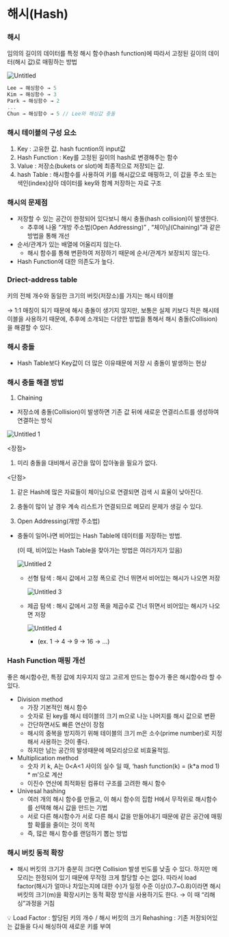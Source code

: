 # 해시(Hash)

### 해시

임의의 길이의 데이터를 특정 해시 함수(hash function)에 따라서 고정된 길이의 데이터(해시 값)로 매핑하는 방법

![Untitled](https://github.com/2024-Computer-Science/2024-Computer-Science/assets/21362256/d45a60cc-1f2a-40c0-ac52-b65a02452b21)


```jsx
Lee → 해싱함수 → 5
Kim → 해싱함수 → 3
Park → 해싱함수 → 2
...
Chun → 해싱함수 → 5 // Lee와 해싱값 충돌
```

### 해시 테이블의 구성 요소

1. Key : 고유한 값. hash fucntion의 input값
2. Hash Function : Key를 고정된 길이의 hash로 변경해주는 함수
3. Value : 저장소(bukets or slot)에 최종적으로 저장되는 값.
4. hash Table : 해시함수를 사용하여 키를 해시값으로 매핑하고, 이 값을 주소 또는 색인(index)삼아 데이터를 key와 함께 저장하는 자료 구조

### 해시의 문제점

- 저장할 수 있는 공간이 한정되어 있다보니 해시 충돌(hash collision)이 발생한다.
    - 추후에 나올 “개방 주소법(Open Addressing)” , “체이닝(Chaining)”과 같은 방법을 통해 개선
- 순서/관계가 있는 배열에 어울리지 않는다.
    - 해시 함수를 통해 변환하여 저장하기 때문에 순서/관계가 보장되지 않는다.
- Hash Function에 대한 의존도가 높다.

### Driect-address table

키의 전체 개수와 동일한 크기의 버킷(저장소)를 가지는 해시 테이블

→ 1:1 매칭이 되기 때문에 해시 충돌이 생기지 않지만, 보통은 실제 키보다 적은 해시테이블을 사용하기 때문에, 추후에 소개되는 다양한 방법을 통해서 해시 충돌(Collision)을 해결할 수 있다.

### 해시 충돌

- Hash Table보다 Key값이 더 많은 이유때문에 저장 시 충돌이 발생하는 현상

### 해시 충돌 해결 방법

1. Chaining
- 저장소에 충돌(Collision)이 발생하면 기존 값 뒤에 새로운 연결리스트를 생성하여 연결하는 방식

![Untitled 1](https://github.com/2024-Computer-Science/2024-Computer-Science/assets/21362256/645535f4-7d8e-43f7-b455-321bb2d33e17)


<장점>

1. 미리 충돌을 대비해서 공간을 많이 잡아놓을 필요가 없다.

<단점>

1. 같은 Hash에 많은 자료들이 체이닝으로 연결되면 검색 시 효율이 낮아진다.
2. 충돌이 많이 날 경우 계속 리스트가 연결되므로 메모리 문제가 생길 수 있다.

1. Open Addressing(개방 주소법)
- 충돌이 일어나면 비어있는 Hash Table에 데이터를 저장하는 방법.
    
    (이 때, 비어있는 Hash Table을 찾아가는 방법은 여러가지가 있음)
    
    ![Untitled 2](https://github.com/2024-Computer-Science/2024-Computer-Science/assets/21362256/48d5ae73-d53c-4330-a647-59975f0cdc6d)

    
    - 선형 탐색 : 해시 값에서 고정 폭으로 건너 뛰면서 비어있는 해시가 나오면 저장
        
        ![Untitled 3](https://github.com/2024-Computer-Science/2024-Computer-Science/assets/21362256/a5a8c468-f05b-46bc-8f91-c571fe3f579e)

        
    - 제곱 탐색 : 해시 값에서 고정 폭을 제곱수로 건너 뛰면서 비어있는 해시가 나오면 저장
        
        ![Untitled 4](https://github.com/2024-Computer-Science/2024-Computer-Science/assets/21362256/81a5f183-87de-42c6-b6ee-b6272b5acb42)

        
        - (ex. 1 → 4 → 9 → 16 → …)

### Hash Function 매핑 개선

좋은 해시함수란, 특정 값에 치우지지 않고 고르게 만드는 함수가 좋은 해시함수라 할 수 있다.

- Division method
    - 가장 기본적인 해시 함수
    - 숫자로 된 key를 해시 테이블의 크기 m으로 나눈 나머지를 해시 값으로 변환
    - 간단하면서도 빠른 연산이 장점
    - 해시의 중복을 방지하기 위해 테이블의 크기 m은 소수(prime number)로 지정해서 사용하는 것이 좋다.
    - 하지만 남는 공간의 발생때문에 메모리상으로 비효율적임.
- Multiplication method
    - 숫자 키 k, A는 0<A<1 사이의 실수 일 때, ‘hash function(k) = (k*a mod 1) * m’으로 계산
    - 이진수 연산에 최적화된 컴퓨터 구조를 고려한 해시 함수
- Univesal hashing
    - 여러 개의 해시 함수를 만들고, 이 해시 함수의 집합 H에서 무작위로 해시함수를 선택해 해시 값을 만드는 기법
    - 서로 다른 해시함수가 서로 다른 해시 값을 만들어내기 때문에 같은 공간에 매핑할 확률을 줄이는 것이 목적
    - 즉, 많은 해시 함수를 랜덤하기 뽑는 방법

### 해시 버킷 동적 확장

- 해시 버킷의 크기가 충분히 크다면 Collision 발생 빈도를 낮출 수 있다. 하지만 메모리는 한정되어 있기 때문에 무작정 크게 할당할 수는 없다. 따라서 load factor(해시가 얼마나 차있는지에 대한 수)가 일정 수준 이상(0.7~0.8)이라면 해시 버킷의 크기(m)을 확장시키는 동적 확장 방식을 사용하기도 한다. → 이 때 “리해싱”과정을 거침

<aside>
💡 Load Factor : 할당된 키의 개수 / 해시 버킷의 크기
Rehashing : 기존 저장되어있는 값들을 다시 해싱하여 새로운 키를 부여

</aside>
